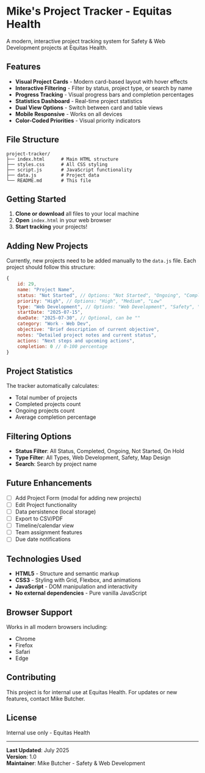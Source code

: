 # Mike's Project Tracker - Equitas Health

A modern, interactive project tracking system for Safety & Web Development projects at Equitas Health.

## Features

- **Visual Project Cards** - Modern card-based layout with hover effects
- **Interactive Filtering** - Filter by status, project type, or search by name
- **Progress Tracking** - Visual progress bars and completion percentages
- **Statistics Dashboard** - Real-time project statistics
- **Dual View Options** - Switch between card and table views
- **Mobile Responsive** - Works on all devices
- **Color-Coded Priorities** - Visual priority indicators

## File Structure

```
project-tracker/
├── index.html      # Main HTML structure
├── styles.css      # All CSS styling
├── script.js       # JavaScript functionality
├── data.js         # Project data
└── README.md       # This file
```

## Getting Started

1. **Clone or download** all files to your local machine
2. **Open** `index.html` in your web browser
3. **Start tracking** your projects!

## Adding New Projects

Currently, new projects need to be added manually to the `data.js` file. Each project should follow this structure:

```javascript
{
    id: 29,
    name: "Project Name",
    status: "Not Started", // Options: "Not Started", "Ongoing", "Completed", "On Hold"
    priority: "High", // Options: "High", "Medium", "Low"
    type: "Web Development", // Options: "Web Development", "Safety", "Map Design"
    startDate: "2025-07-15",
    dueDate: "2025-07-30", // Optional, can be ""
    category: "Work - Web Dev",
    objective: "Brief description of current objective",
    notes: "Detailed project notes and current status",
    actions: "Next steps and upcoming actions",
    completion: 0 // 0-100 percentage
}
```

## Project Statistics

The tracker automatically calculates:
- Total number of projects
- Completed projects count
- Ongoing projects count
- Average completion percentage

## Filtering Options

- **Status Filter**: All Status, Completed, Ongoing, Not Started, On Hold
- **Type Filter**: All Types, Web Development, Safety, Map Design
- **Search**: Search by project name

## Future Enhancements

- [ ] Add Project Form (modal for adding new projects)
- [ ] Edit Project functionality
- [ ] Data persistence (local storage)
- [ ] Export to CSV/PDF
- [ ] Timeline/calendar view
- [ ] Team assignment features
- [ ] Due date notifications

## Technologies Used

- **HTML5** - Structure and semantic markup
- **CSS3** - Styling with Grid, Flexbox, and animations
- **JavaScript** - DOM manipulation and interactivity
- **No external dependencies** - Pure vanilla JavaScript

## Browser Support

Works in all modern browsers including:
- Chrome
- Firefox
- Safari
- Edge

## Contributing

This project is for internal use at Equitas Health. For updates or new features, contact Mike Butcher.

## License

Internal use only - Equitas Health

---

**Last Updated**: July 2025  
**Version**: 1.0  
**Maintainer**: Mike Butcher - Safety & Web Development
